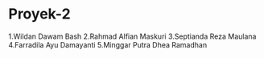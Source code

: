 # Proyek-2
1.Wildan Dawam Bash
2.Rahmad Alfian Maskuri
3.Septianda Reza Maulana
4.Farradila Ayu Damayanti
5.Minggar Putra Dhea Ramadhan
